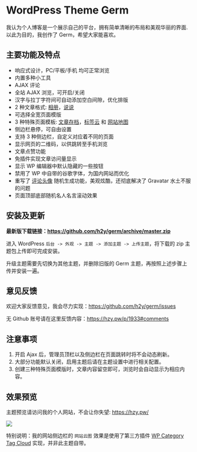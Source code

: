 WordPress Theme Germ
====================

我认为个人博客是一个展示自己的平台，拥有简单清晰的布局和美观华丽的界面. 以此为目的，我创作了 Germ，希望大家能喜欢。


主要功能及特点
-------------

- 响应式设计，PC/平板/手机 均可正常浏览
- 内置多种小工具
- AJAX 评论
- 全站 AJAX 浏览，可开启/关闭
- 汉字与拉丁字符间可自动添加空白间隙，优化排版
- 2 种文章格式: [相册](https://hzy.pw/p/1988)，[说说](https://hzy.pw/p/tag/%E8%AF%B4%E8%AF%B4)
- 可选择全宽页面模版
- 3 种特殊页面模板: [文章存档](https://hzy.pw/germ-archives)，[标签云](https://hzy.pw/germ-tagspage) 和 [网站地图](https://hzy.pw/germ-sitemap)
- 侧边栏悬停，可自由设置
- 支持 3 种侧边栏，自定义对应着不同的页面
- 显示网页的二维码，以供跳转至手机浏览
- 文章点赞功能
- 免插件实现文章访问量显示
- 显示 WP 编辑器中默认隐藏的一些按钮
- 禁用了 WP 中自带的谷歌字体，为国内网站而优化
- 重写了 [评论头像](https://hzy.pw/liuyanban#comments) 随机生成功能，美观炫酷，还彻底解决了 Gravatar 水土不服的问题 
- 页面顶部底部随机名人名言滚动效果 


安装及更新
-------

**最新版下载链接：<https://github.com/h2y/germ/archive/master.zip>**

进入 WordPress `后台 -> 外观 -> 主题 -> 添加主题 -> 上传主题`，将下载的 zip 主题包上传即可完成安装。

升级主题需要先切换为其他主题，并删除旧版的 Germ 主题，再按照上述步骤上传并安装一遍。

意见反馈
-------

欢迎大家反馈意见，我会尽力实现：<https://github.com/h2y/germ/issues>

无 Github 账号请在这里反馈内容：<https://hzy.pw/p/1933#comments>


注意事项
-------

1. 开启 Ajax 后，管理员顶栏以及侧边栏在页面跳转时将不会动态刷新。
2. 大部分功能默认关闭，启用主题后请在主题设置中进行相关配置。
3. 创建三种特殊页面模版时，文章内容留空即可，浏览时会自动显示为相应内容。


效果预览
-------

主题预览请访问我的个人网站，不会让你失望: <https://hzy.pw/>

![](https://hzy.pw/wp-content/uploads/2016/02/QQ%E6%88%AA%E5%9B%BE20160220211528.jpg)

特别说明：我的网站侧边栏的 `网站云图` 效果是使用了第三方插件 [WP Category Tag Cloud](https://wordpress.org/plugins/wp-category-tag-could/) 实现，并非此主题自带。
